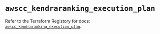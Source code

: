 # `awscc_kendraranking_execution_plan`

Refer to the Terraform Registory for docs: [`awscc_kendraranking_execution_plan`](https://registry.terraform.io/providers/hashicorp/awscc/0.70.0/docs/resources/kendraranking_execution_plan).
